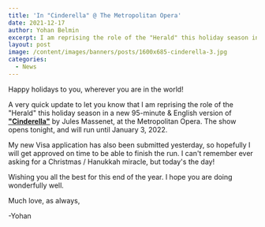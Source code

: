 ```yaml
---
title: 'In "Cinderella" @ The Metropolitan Opera'
date: 2021-12-17
author: Yohan Belmin
excerpt: I am reprising the role of the "Herald" this holiday season in a new 95-minute & English version of "Cinderella"
layout: post
image: /content/images/banners/posts/1600x685-cinderella-3.jpg
categories:
  - News
---
```


Happy holidays to you, wherever you are in the world!

A very quick update to let you know that I am reprising the role of the "Herald" this holiday season in a new 95-minute & English version of <a rel="noreferrer noopener" href="https://www.metopera.org/season/2021-22-season/cinderella/" target="">**"Cinderella"**</a> by Jules Massenet, at the Metropolitan Opera. The show opens tonight, and will run until January 3, 2022.

My new Visa application has also been submitted yesterday, so hopefully I will get approved on time to be able to finish the run. I can't remember ever asking for a Christmas / Hanukkah miracle, but today's the day!

Wishing you all the best for this end of the year. I hope you are doing wonderfully well.

Much love, as always,

-Yohan
